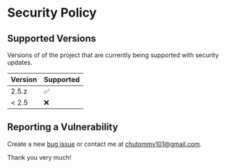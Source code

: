 # Security Policy

## Supported Versions

Versions of of the project that are currently being supported with security updates.

| Version | Supported          |
| ------- | ------------------ |
| 2.5.z   | :white_check_mark: |
| < 2.5   | :x:                |

## Reporting a Vulnerability

Create a new [bug issue](https://github.com/chutified/smart-passwd/issues/new?assignees=chutified&amp;labels=bug&amp;template=bug_report.md&amp)
or contact me at chutommy101@gmail.com.

Thank you very much!
